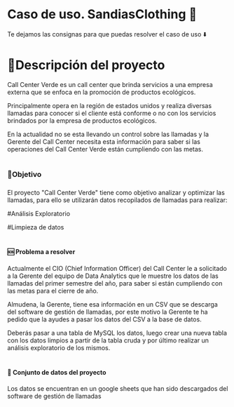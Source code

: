 # Caso de uso. SandiasClothing 🍉

Te dejamos las consignas para que puedas resolver el caso de uso ⬇️


# 📝Descripción del proyecto

Call Center Verde es un call center que brinda servicios a una empresa externa que se enfoca en la promoción de productos ecológicos.

Principalmente opera en la región de estados unidos y realiza diversas llamadas para conocer si el cliente está conforme o no con los servicios brindados por la empresa de productos ecológicos.

En la actualidad no se esta llevando un control sobre las llamadas y la Gerente del Call Center necesita esta información para saber si las operaciones del Call Center Verde están cumpliendo con las metas.

# <h3>🎯Objetivo<h3>

El proyecto "Call Center Verde" tiene como objetivo analizar y optimizar las llamadas, para ello se utilizarán datos recopilados de llamadas para realizar:

#Análisis Exploratorio

#Limpieza de datos

# <h4>🆘 Problema a resolver<h4>

Actualmente el CIO (Chief Information Officer) del Call Center le a solicitado a la Gerente del equipo de Data Analytics que le muestre los datos de las llamadas del primer semestre del año, para saber si están cumpliendo con las metas para el cierre de año.

Almudena, la Gerente, tiene esa información en un CSV que se descarga del software de gestión de llamadas, por este motivo la Gerente te ha pedido que la ayudes a pasar los datos del CSV a la base de datos.

Deberás pasar a una tabla de MySQL los datos, luego crear una nueva tabla con los datos limpios a partir de la tabla cruda y por último realizar un análisis exploratorio de los mismos.

# <h4>🧮 Conjunto de datos del proyecto<h4>

Los datos se encuentran en un google sheets que han sido descargados del software de gestión de llamadas

